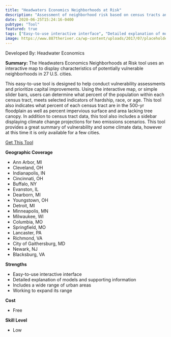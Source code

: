 ```yaml
---
title: "Headwaters Economics Neighborhoods at Risk"
description: "Assessment of neighborhood risk based on census tracts and FEMA flood maps"
date: 2020-06-25T15:24:16-0400
pubtype: "Tool"
featured: true
tags: ["Easy-to-use interactive interface", "Detailed explanation of models and supporting information", "Includes a wide range of urban areas", "Working to expand its range"]
image: https://www.887theriver.ca/wp-content/uploads/2017/07/placeholder.jpg
---
```

Developed By: Headwater Economics

**Summary:** The Headwaters Economics Neighborhoods at Risk tool uses an interactive map to display characteristics of potentially vulnerable neighborhoods in 27 U.S. cities. 

This easy-to-use tool is designed to help conduct vulnerability assessments and prioritize capital improvements. Using the interactive map, or simple slider bars, users can determine what percent of the population within each census tract, meets selected indicators of hardship, race, or age. This tool also indicates what percent of each census tract are in the 500-yr floodplain as well as percent impervious surface and area lacking tree canopy. In addition to census tract data, this tool also includes a sidebar displaying climate change projections for two emissions scenarios. This tool provides a great summary of vulnerability and some climate data, however at this time it is only available for a few cities.

<a href="https://headwaterseconomics.org/equity/climate-change/neighborhoods-at-risk/" target="_blank">Get This Tool</a>

__**Geographic Coverage**__
-  Ann Arbor, MI
-  Cleveland, OH
-  Indianapolis, IN
-  Cincinnati, OH
-  Buffalo, NY
-  Evanston, IL
-  Dearborn, MI
-  Youngstown, OH
-  Detroit, MI
-  Minneapolis, MN
-  Milwaukee, WI
-  Columbia, MO
-  Springfield, MO
-  Lancaster, PA
-  Richmond, VA
-  City of Gaithersburg, MD
-  Newark, NJ
-  Blacksburg, VA

__**Strengths**__
-  Easy-to-use interactive interface
-   Detailed explanation of models and supporting information
-   Includes a wide range of urban areas
-   Working to expand its range

__**Cost**__
- Free

__**Skill Level**__
- Low
